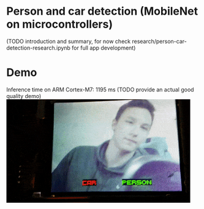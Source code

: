 # Person and car detection (MobileNet on microcontrollers)

(TODO introduction and summary, for now check research/person-car-detection-research.ipynb for full app development)

# Demo
Inference time on ARM Cortex-M7: 1195 ms
(TODO provide an actual good quality demo)
![demo](demo.gif)
